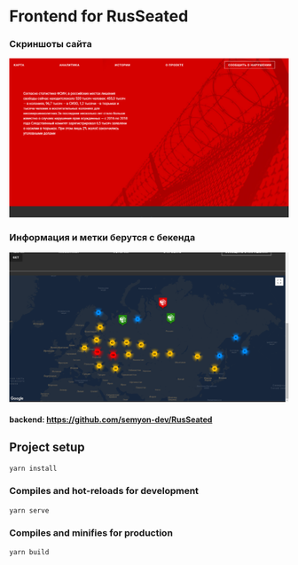# Frontend for RusSeated

### Скриншоты сайта

![](https://github.com/kniazevgeny/RusSeated/blob/master/img1.png) 

### Информация и метки берутся с бекенда
![](https://github.com/kniazevgeny/RusSeated/blob/master/img2.png) 

#### backend: https://github.com/semyon-dev/RusSeated

## Project setup
```
yarn install
```

### Compiles and hot-reloads for development
```
yarn serve
```

### Compiles and minifies for production
```
yarn build
```
